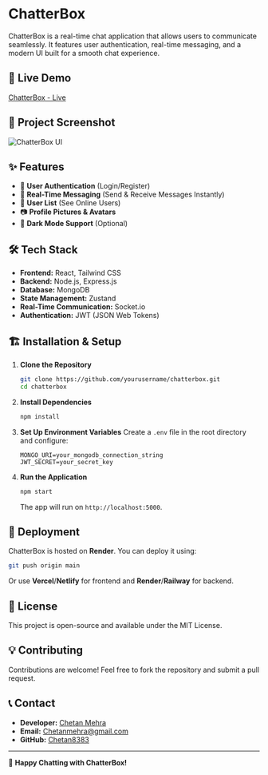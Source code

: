 # ChatterBox

ChatterBox is a real-time chat application that allows users to communicate seamlessly. It features user authentication, real-time messaging, and a modern UI built for a smooth chat experience.

## 🚀 Live Demo
[ChatterBox - Live](https://chatterbox-rqxn.onrender.com/)

## 📸 Project Screenshot
![ChatterBox UI](https://res.cloudinary.com/dqf29ybeh/image/upload/v1739738800/web-dev-proj-ChatterBox_u1zvlt.png) 

## ✨ Features
- 🔐 **User Authentication** (Login/Register)
- 💬 **Real-Time Messaging** (Send & Receive Messages Instantly)
- 👥 **User List** (See Online Users)
- 📷 **Profile Pictures & Avatars**
- 🌙 **Dark Mode Support** (Optional)

## 🛠️ Tech Stack
- **Frontend:** React, Tailwind CSS
- **Backend:** Node.js, Express.js
- **Database:** MongoDB
- **State Management:** Zustand
- **Real-Time Communication:** Socket.io
- **Authentication:** JWT (JSON Web Tokens)

## 🏗️ Installation & Setup
1. **Clone the Repository**
   ```bash
   git clone https://github.com/yourusername/chatterbox.git
   cd chatterbox
   ```

2. **Install Dependencies**
   ```bash
   npm install
   ```

3. **Set Up Environment Variables**
   Create a `.env` file in the root directory and configure:
   ```env
   MONGO_URI=your_mongodb_connection_string
   JWT_SECRET=your_secret_key
   ```

4. **Run the Application**
   ```bash
   npm start
   ```
   The app will run on `http://localhost:5000`.

## 🚀 Deployment
ChatterBox is hosted on **Render**. You can deploy it using:
```bash
git push origin main
```
Or use **Vercel**/**Netlify** for frontend and **Render**/**Railway** for backend.

## 📜 License
This project is open-source and available under the MIT License.

## 💡 Contributing
Contributions are welcome! Feel free to fork the repository and submit a pull request.

## 📞 Contact
- **Developer:** [Chetan Mehra](https://yourportfolio.com)
- **Email:** Chetanmehra@gmail.com
- **GitHub:** [Chetan8383](https://github.com/Chetan8383)

---
🎉 **Happy Chatting with ChatterBox!**
